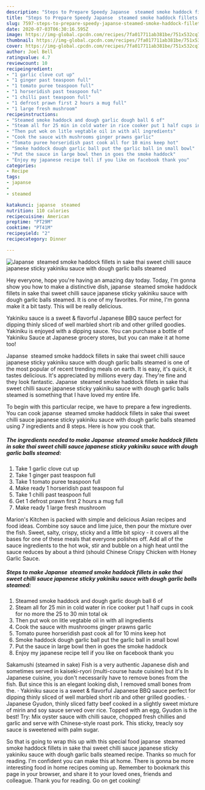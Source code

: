 ```yaml
---
description: "Steps to Prepare Speedy Japanse  steamed smoke haddock fillets in sake thai sweet chilli sauce japanese sticky yakiniku sauce with dough garlic balls steamed"
title: "Steps to Prepare Speedy Japanse  steamed smoke haddock fillets in sake thai sweet chilli sauce japanese sticky yakiniku sauce with dough garlic balls steamed"
slug: 7597-steps-to-prepare-speedy-japanse-steamed-smoke-haddock-fillets-in-sake-thai-sweet-chilli-sauce-japanese-sticky-yakiniku-sauce-with-dough-garlic-balls-steamed
date: 2020-07-03T06:30:16.595Z
image: https://img-global.cpcdn.com/recipes/7fa017711ab381be/751x532cq70/japanse-steamed-smoke-haddock-fillets-in-sake-thai-sweet-chilli-sauce-japanese-sticky-yakiniku-sauc-recipe-main-photo.jpg
thumbnail: https://img-global.cpcdn.com/recipes/7fa017711ab381be/751x532cq70/japanse-steamed-smoke-haddock-fillets-in-sake-thai-sweet-chilli-sauce-japanese-sticky-yakiniku-sauc-recipe-main-photo.jpg
cover: https://img-global.cpcdn.com/recipes/7fa017711ab381be/751x532cq70/japanse-steamed-smoke-haddock-fillets-in-sake-thai-sweet-chilli-sauce-japanese-sticky-yakiniku-sauc-recipe-main-photo.jpg
author: Joel Bell
ratingvalue: 4.7
reviewcount: 10
recipeingredient:
- "1 garlic clove cut up"
- "1 ginger past teaspoon full"
- "1 tomato puree teaspoon full"
- "1 horseridish past teaspoon ful"
- "1 chilli past teaspoon full"
- "1 defrost prawn first 2 hours a mug full"
- "1 large fresh mushroom"
recipeinstructions:
- "Steamed smoke haddock and dough garlic dough ball 6 of"
- "Steam all for 25 min in cold water in rice cooker put 1 half cups in cook for no more the 25 to 30 min total ok"
- "Then put wok on litle vegtable oil in with all ingredients"
- "Cook the sauce with mushrooms ginger prawns garlic"
- "Tomato puree horseridish past cook all for 10 mins keep hot"
- "Smoke haddock dough garlic ball put the garlic ball in small bowl"
- "Put the sauce in large bowl then in goes the smoke haddock"
- "Enjoy my japanese recipe tell if you like on facebook thank you"
categories:
- Recipe
tags:
- japanse
- 
- steamed

katakunci: japanse  steamed 
nutrition: 110 calories
recipecuisine: American
preptime: "PT29M"
cooktime: "PT41M"
recipeyield: "2"
recipecategory: Dinner

---
```



![Japanse  steamed smoke haddock fillets in sake thai sweet chilli sauce japanese sticky yakiniku sauce with dough garlic balls steamed](https://img-global.cpcdn.com/recipes/7fa017711ab381be/751x532cq70/japanse-steamed-smoke-haddock-fillets-in-sake-thai-sweet-chilli-sauce-japanese-sticky-yakiniku-sauc-recipe-main-photo.jpg)

Hey everyone, hope you're having an amazing day today. Today, I'm gonna show you how to make a distinctive dish, japanse  steamed smoke haddock fillets in sake thai sweet chilli sauce japanese sticky yakiniku sauce with dough garlic balls steamed. It is one of my favorites. For mine, I'm gonna make it a bit tasty. This will be really delicious.

Yakiniku sauce is a sweet &amp; flavorful Japanese BBQ sauce perfect for dipping thinly sliced of well marbled short rib and other grilled goodies. Yakiniku is enjoyed with a dipping sauce. You can purchase a bottle of Yakiniku Sauce at Japanese grocery stores, but you can make it at home too!

Japanse  steamed smoke haddock fillets in sake thai sweet chilli sauce japanese sticky yakiniku sauce with dough garlic balls steamed is one of the most popular of recent trending meals on earth. It is easy, it's quick, it tastes delicious. It's appreciated by millions every day. They're fine and they look fantastic. Japanse  steamed smoke haddock fillets in sake thai sweet chilli sauce japanese sticky yakiniku sauce with dough garlic balls steamed is something that I have loved my entire life.


To begin with this particular recipe, we have to prepare a few ingredients. You can cook japanse  steamed smoke haddock fillets in sake thai sweet chilli sauce japanese sticky yakiniku sauce with dough garlic balls steamed using 7 ingredients and 8 steps. Here is how you cook that.

<!--inarticleads1-->

##### The ingredients needed to make Japanse  steamed smoke haddock fillets in sake thai sweet chilli sauce japanese sticky yakiniku sauce with dough garlic balls steamed:

1. Take 1 garlic clove cut up
1. Take 1 ginger past teaspoon full
1. Take 1 tomato puree teaspoon full
1. Make ready 1 horseridish past teaspoon ful
1. Take 1 chilli past teaspoon full
1. Get 1 defrost prawn first 2 hours a mug full
1. Make ready 1 large fresh mushroom


Marion&#39;s Kitchen is packed with simple and delicious Asian recipes and food ideas. Combine soy sauce and lime juice, then pour the mixture over the fish. Sweet, salty, crispy, sticky and a little bit spicy - it covers all the bases for one of these meals that everyone polishes off. Add all of the sauce ingredients to the hot wok, stir and bubble on a high heat until the sauce reduces by about a third (should Chinese Crispy Chicken with Honey Garlic Sauce. 

<!--inarticleads2-->

##### Steps to make Japanse  steamed smoke haddock fillets in sake thai sweet chilli sauce japanese sticky yakiniku sauce with dough garlic balls steamed:

1. Steamed smoke haddock and dough garlic dough ball 6 of
1. Steam all for 25 min in cold water in rice cooker put 1 half cups in cook for no more the 25 to 30 min total ok
1. Then put wok on litle vegtable oil in with all ingredients
1. Cook the sauce with mushrooms ginger prawns garlic
1. Tomato puree horseridish past cook all for 10 mins keep hot
1. Smoke haddock dough garlic ball put the garlic ball in small bowl
1. Put the sauce in large bowl then in goes the smoke haddock
1. Enjoy my japanese recipe tell if you like on facebook thank you


Sakamushi (steamed in sake) Fish is a very authentic Japanese dish and sometimes served in kaiseki-ryori (multi-course haute cuisine) but it&#39;s In Japanese cuisine, you don&#39;t necessarily have to remove bones from the fish. But since this is an elegant looking dish, I removed small bones from the. · Yakiniku sauce is a sweet &amp; flavorful Japanese BBQ sauce perfect for dipping thinly sliced of well marbled short rib and other grilled goodies. · Japanese Gyudon, thinly sliced fatty beef cooked in a slightly sweet mixture of mirin and soy sauce served over rice. Topped with an egg, Gyudon is the best! Try: Mix oyster sauce with chilli sauce, chopped fresh chillies and garlic and serve with Chinese-style roast pork. This sticky, treacly soy sauce is sweetened with palm sugar. 

So that is going to wrap this up with this special food japanse  steamed smoke haddock fillets in sake thai sweet chilli sauce japanese sticky yakiniku sauce with dough garlic balls steamed recipe. Thanks so much for reading. I'm confident you can make this at home. There is gonna be more interesting food in home recipes coming up. Remember to bookmark this page in your browser, and share it to your loved ones, friends and colleague. Thank you for reading. Go on get cooking!
